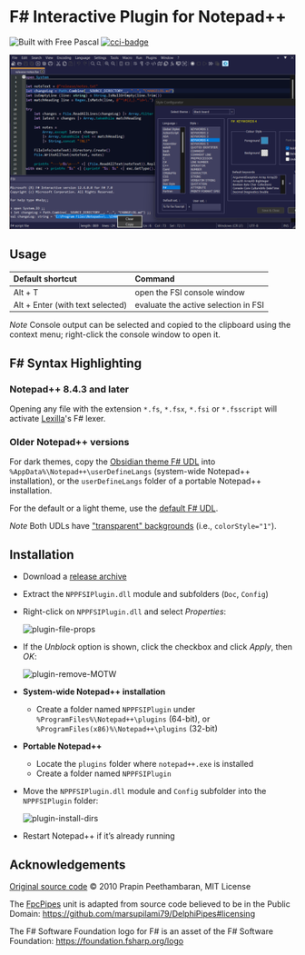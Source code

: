 # F# Interactive Plugin for Notepad++

![Built with Free Pascal][fpc] [![cci-badge][]][cci-status]

![NPPFSIPlugin-v0.2.1.0-x64](https://raw.githubusercontent.com/rdipardo/NPPFSIPlugin/media/rel/NPPFSIPlugin-v0.2.1-x64.png)

## Usage

| Default shortcut                 | Command                                |
| :------------------------------- | :------------------------------------- |
| Alt + T                          | open the FSI console window            |
| Alt + Enter (with text selected) | evaluate the active selection in FSI   |

*Note*
Console output can be selected and copied to the clipboard using the context menu; right-click the console window to open it.

## F# Syntax Highlighting
### Notepad++ 8.4.3 and later

Opening any file with the extension `*.fs`, `*.fsx`, `*.fsi` or `*.fsscript` will activate [Lexilla]'s F# lexer.

### Older Notepad++ versions

For dark themes, copy the [Obsidian theme F# UDL] into `%AppData%\Notepad++\userDefineLangs` (system-wide Notepad++ installation),
or the `userDefineLangs` folder of a portable Notepad++ installation.

For the default or a light theme, use the [default F# UDL].

*Note*
Both UDLs have ["transparent" backgrounds] (i.e., `colorStyle="1"`).

## Installation

- Download a [release archive]
- Extract the `NPPFSIPlugin.dll` module and subfolders (`Doc`, `Config`)
- Right-click on `NPPFSIPlugin.dll` and select *Properties*:

  <img src="https://i.ibb.co/HhCgcmT/NPPFSIPlugin-file-props.png" alt="plugin-file-props" border="0" width="375"/>

- If the *Unblock* option is shown, click the checkbox and click *Apply*, then *OK*:

  <img src="https://i.ibb.co/C77Wmfx/NPPFSIPlugin-MOTW.png" alt="plugin-remove-MOTW" border="0" width="425"/>

- __System-wide Notepad++ installation__
  + Create a folder named `NPPFSIPlugin` under `%ProgramFiles%\Notepad++\plugins` (64-bit),
    or `%ProgramFiles(x86)%\Notepad++\plugins` (32-bit)

- __Portable Notepad++__
  + Locate the `plugins` folder where `notepad++.exe` is installed
  + Create a folder named `NPPFSIPlugin`

- Move the `NPPFSIPlugin.dll` module and `Config` subfolder into the `NPPFSIPlugin` folder:

  <img src="https://i.ibb.co/WkbVK5G/NPPFSIPlugin-v021-installation.png" alt="plugin-install-dirs" border="0" width="375">

- Restart Notepad++ if it’s already running

## Acknowledgements

[Original source code] &copy; 2010 Prapin Peethambaran, MIT License

The [FpcPipes] unit is adapted from source code believed to be in the Public Domain: <https://github.com/marsupilami79/DelphiPipes#licensing>

The F# Software Foundation logo for F# is an asset of the F# Software Foundation: <https://foundation.fsharp.org/logo>

[Original source code]: https://github.com/ppv/NPPFSIPlugin
[FpcPipes]: https://github.com/rdipardo/nppFSIPlugin/blob/master/Source/Plugin/Src/FpcPipes.pas
[Lexilla]: https://github.com/ScintillaOrg/lexilla
[Obsidian theme F# UDL]: https://gist.github.com/rdipardo/e500e0e9053e8556350802cf8ab06583
[default F# UDL]: https://gist.github.com/rdipardo/ede4aed93542286f36d21051b8b51238
[release archive]: https://github.com/rdipardo/nppFSIPlugin/releases
["transparent" backgrounds]: https://github.com/notepad-plus-plus/notepad-plus-plus/issues/9649#issuecomment-832205177
[cci-status]: https://circleci.com/gh/rdipardo/nppFSIPlugin
[cci-badge]: https://circleci.com/gh/rdipardo/nppFSIPlugin.svg?style=svg
[fpc]: https://img.shields.io/github/languages/top/rdipardo/nppFSIPlugin?style=flat-square&color=lightblue&label=Free%20Pascal
